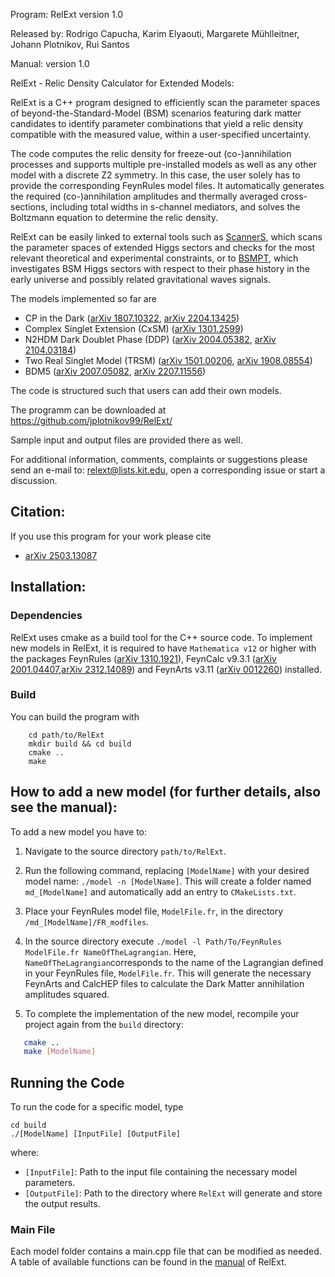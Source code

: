 Program: RelExt version 1.0

Released by: Rodrigo Capucha, Karim Elyaouti, Margarete Mühlleitner, Johann Plotnikov, Rui Santos

Manual: version 1.0

RelExt - Relic Density Calculator for Extended Models:

RelExt is a C++ program designed to efficiently scan the parameter spaces of beyond-the-Standard-Model (BSM) scenarios featuring dark matter candidates to identify parameter combinations that yield a relic density compatible with the measured value, within a user-specified uncertainty.

The code computes the relic density for freeze-out (co-)annihilation processes and supports multiple pre-installed models as well as any other model with a discrete Z2 symmetry. In this case, the user solely has to provide the corresponding FeynRules model files. It automatically generates the required (co-)annihilation amplitudes and thermally averaged cross-sections, including total widths in s-channel mediators, and solves the Boltzmann equation to determine the relic density.

RelExt can be easily linked to external tools such as [ScannerS](https://gitlab.com/jonaswittbrodt/ScannerS/-/tree/HiggsTools?ref_type=heads), which scans the parameter spaces of extended Higgs sectors and checks for the most relevant theoretical and experimental constraints, or to [BSMPT](https://github.com/phbasler/BSMPT), which investigates BSM Higgs sectors with respect to their phase history in the early universe and possibly related gravitational waves signals.

The models implemented so far are

  - CP in the Dark ([arXiv 1807.10322](https://arxiv.org/abs/1807.10322), [arXiv 2204.13425](https://arxiv.org/abs/2204.13425))
  - Complex Singlet Extension (CxSM) ([arXiv 1301.2599](https://arxiv.org/abs/1301.2599))
  - N2HDM Dark Doublet Phase (DDP) ([arXiv 2004.05382](https://arxiv.org/abs/2004.05382), [arXiv 2104.03184](http://arxiv.org/abs/2104.03184))
  - Two Real Singlet Model (TRSM) ([arXiv 1501.00206](https://arxiv.org/abs/1501.00206), [arXiv 1908.08554](https://arxiv.org/abs/1908.08554))
  - BDM5 ([arXiv 2007.05082](https://arxiv.org/abs/2007.05082), [arXiv 2207.11556](https://arxiv.org/abs/2207.11556))

    
The code is structured such that users can add their own models.

The programm can be downloaded at https://github.com/jplotnikov99/RelExt/

Sample input and output files are provided there as well.

For additional information, comments, complaints or suggestions please send an e-mail to: relext@lists.kit.edu, open a corresponding issue or start a discussion.


## Citation:

If you use this program for your work please cite
   - [arXiv 2503.13087](https://arxiv.org/abs/2503.13087)

## Installation:

### Dependencies

RelExt uses cmake as a build tool for the C++ source code. 
To implement new models in RelExt, it is required to have `Mathematica v12` or higher with the packages FeynRules ([arXiv 1310.1921](https://arxiv.org/abs/1310.1921)), FeynCalc v9.3.1 ([arXiv 2001.04407](https://arxiv.org/abs/2001.04407),[arXiv 2312.14089](https://arxiv.org/abs/2312.14089)) and FeynArts v3.11 ([arXiv 0012260](http://arxiv.org/abs/hep-ph/0012260)) installed.

### Build

You can build the program with 

        cd path/to/RelExt
        mkdir build && cd build  
        cmake ..  
        make 


## How to add a new model (for further details, also see the manual):

To add a new model you have to:

1. Navigate to the source directory
        `path/to/RelExt`.

2. Run the following command, replacing `[ModelName]` with your desired model name:
       `./model -n [ModelName]`.
This will create a folder named `md_[ModelName]` and automatically add an entry to `CMakeLists.txt`.

3. Place your FeynRules model file, `ModelFile.fr`, in the directory `/md_[ModelName]/FR_modfiles`.

4. In the source directory execute
    `./model -l Path/To/FeynRules ModelFile.fr NameOfTheLagrangian`.
Here, `NameOfTheLagrangian`corresponds to the name of the Lagrangian defined in your FeynRules file, `ModelFile.fr`. This will generate the necessary FeynArts and CalcHEP files to calculate the Dark Matter annihilation amplitudes squared.

5. To complete the implementation of the new model, recompile your project again from the `build` directory:
```sh
   cmake .. 
   make [ModelName]
```


## Running the Code
To run the code for a specific model, type

    cd build 
    ./[ModelName] [InputFile] [OutputFile]
where:
  - `[InputFile]`: Path to the input file containing the necessary model parameters. 
  - `[OutputFile]`: Path to the directory where `RelExt` will generate and store the output results.

### Main File

Each model folder contains a main.cpp file that can be modified as needed. A table of available functions can be found in the [manual](https://arxiv.org/abs/2503.13087) of RelExt.





